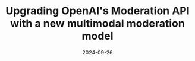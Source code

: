 ---
title: "Upgrading OpenAI's Moderation API with a new multimodal moderation model"
emoji: "👁️"
blurb: "Core research contributor for OpenAI's new SOTA multimodal moderation model. Powers moderation for OpenAI's products (ChatGPT+API) and is available for free to developers. <a aria-label='Blog' href='https://openai.com/index/upgrading-the-moderation-api-with-our-new-multimodal-moderation-model/'>Blog post link</a>."
type: "rp"
tags: ["ml","nlp"]
collaborators: ["openai"]
link: "<a aria-label='Blog' href='https://openai.com/index/upgrading-the-moderation-api-with-our-new-multimodal-moderation-model/'>Blog</a>"
date: "2024-09-26"
prod: true
---